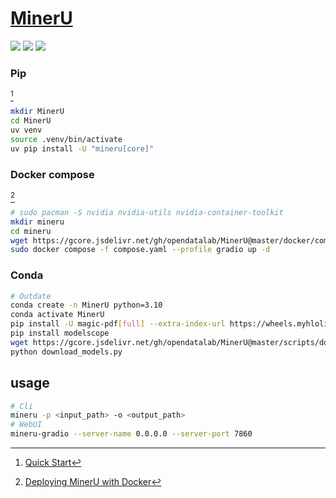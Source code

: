 # [MinerU](https://github.com/opendatalab/MinerU)

![](https://img.shields.io/github/license/opendatalab/MinerU) ![](https://img.shields.io/github/last-commit/scillidan/MinerU/main?label=last%20commit%20(fork)) ![](https://img.shields.io/badge/GitHub%20Pages-121013?logo=github&logoColor=white)

### Pip

[^1]

```sh
mkdir MinerU
cd MinerU
uv venv
source .venv/bin/activate
uv pip install -U "mineru[core]"
```

### Docker compose

[^2]

```sh
# sudo pacman -S nvidia nvidia-utils nvidia-container-toolkit
mkdir mineru
cd mineru
wget https://gcore.jsdelivr.net/gh/opendatalab/MinerU@master/docker/compose.yaml
sudo docker compose -f compose.yaml --profile gradio up -d
```

### Conda

```sh
# Outdate
conda create -n MinerU python=3.10
conda activate MinerU
pip install -U magic-pdf[full] --extra-index-url https://wheels.myhloli.com
pip install modelscope
wget https://gcore.jsdelivr.net/gh/opendatalab/MinerU@master/scripts/download_models.py -O download_models.py
python download_models.py
```

## usage

```sh
# Cli
mineru -p <input_path> -o <output_path>
# WebUI
mineru-gradio --server-name 0.0.0.0 --server-port 7860
```

[^1]: [Quick Start](https://opendatalab.github.io/MinerU/quick_start/)
[^2]: [Deploying MinerU with Docker](https://opendatalab.github.io/MinerU/quick_start/docker_deployment/#start-gradio-webui-service)
